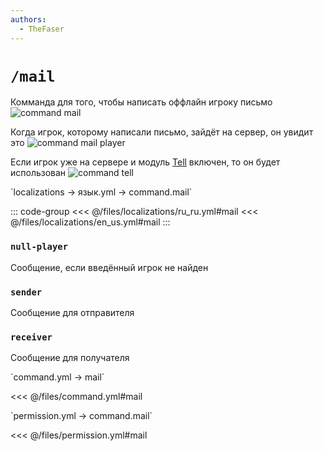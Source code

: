 ```yaml
---
authors:
  - TheFaser
---
```


# `/mail`

Комманда для того, чтобы написать оффлайн игроку письмо
![command mail](/commandmail.png)

Когда игрок, которому написали письмо, зайдёт на сервер, он увидит это
![command mail player](/commandmailplayer.png)

Если игрок уже на сервере и модуль [Tell](/docs/command/tell/) включен, то он будет использован
![command tell](/commandtell.png)

[//]: # (localization)
<!--@include: @/parts/words.md#localization--> 
<!--@include: @/parts/words.md#path--> `localizations → язык.yml → command.mail`

<!--@include: @/parts/words.md#default--> 

::: code-group
<<< @/files/localizations/ru_ru.yml#mail
<<< @/files/localizations/en_us.yml#mail
:::

### `null-player`

Сообщение, если введённый игрок не найден

### `sender`

Сообщение для отправителя

### `receiver`

Сообщение для получателя

[//]: # (command.yml)
<!--@include: @/parts/words.md#setting-->
<!--@include: @/parts/words.md#path--> `command.yml → mail`

<!--@include: @/parts/words.md#default-->
<<< @/files/command.yml#mail

<!--@include: @/parts/enable.md-->
<!--@include: @/parts/aliases.md-->
<!--@include: @/parts/destination.md-->
<!--@include: @/parts/cooldown.md-->
<!--@include: @/parts/sound.md-->

[//]: # (permission.yml)
<!--@include: @/parts/words.md#permission-->
<!--@include: @/parts/words.md#path--> `permission.yml → command.mail`

<!--@include: @/parts/words.md#default-->
<<< @/files/permission.yml#mail

<!--@include: @/parts/permission/permissionTier3.md-->
<!--@include: @/parts/permission/cooldown.md-->
<!--@include: @/parts/permission/sound.md-->